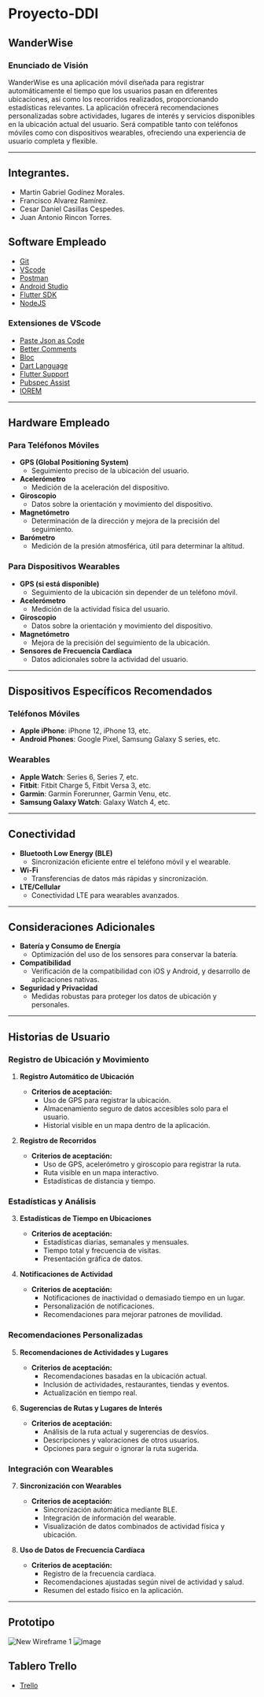# Proyecto-DDI

## WanderWise

### Enunciado de Visión
WanderWise es una aplicación móvil diseñada para registrar automáticamente el tiempo que los usuarios pasan en diferentes ubicaciones, así como los recorridos realizados, proporcionando estadísticas relevantes. La aplicación ofrecerá recomendaciones personalizadas sobre actividades, lugares de interés y servicios disponibles en la ubicación actual del usuario. Será compatible tanto con teléfonos móviles como con dispositivos wearables, ofreciendo una experiencia de usuario completa y flexible.

---
## Integrantes.
 - Martin Gabriel Godínez Morales.
 - Francisco Alvarez Ramírez.
 - Cesar Daniel Casillas Cespedes.
 - Juan Antonio Rincon Torres.

## Software Empleado

- [Git](https://git-scm.com/)
- [VScode](https://code.visualstudio.com/download)
- [Postman](https://www.postman.com/downloads/)
- [Android Studio](https://developer.android.com/studio)
- [Flutter SDK](https://flutter.dev/)
- [NodeJS](https://nodejs.org/en/download/current)

### Extensiones de VScode

- [Paste Json as Code](https://marketplace.visualstudio.com/items?itemName=typeguard.quicktype-vs)
- [Better Comments](https://marketplace.visualstudio.com/items?itemName=aaron-bond.better-comments)
- [Bloc](https://marketplace.visualstudio.com/items?itemName=FelixAngelov.bloc)
- [Dart Language](https://marketplace.visualstudio.com/items?itemName=Dart-Code.dart-code)
- [Flutter Support](https://marketplace.visualstudio.com/items?itemName=Dart-Code.flutter)
- [Pubspec Assist](https://marketplace.visualstudio.com/items?itemName=jeroen-meijer.pubspec-assist)
- [lOREM](https://marketplace.visualstudio.com/items?itemName=Tyriar.lorem-ipsum)

---

## Hardware Empleado

### Para Teléfonos Móviles

- **GPS (Global Positioning System)**
  - Seguimiento preciso de la ubicación del usuario.
- **Acelerómetro**
  - Medición de la aceleración del dispositivo.
- **Giroscopio**
  - Datos sobre la orientación y movimiento del dispositivo.
- **Magnetómetro**
  - Determinación de la dirección y mejora de la precisión del seguimiento.
- **Barómetro**
  - Medición de la presión atmosférica, útil para determinar la altitud.

### Para Dispositivos Wearables

- **GPS (si está disponible)**
  - Seguimiento de la ubicación sin depender de un teléfono móvil.
- **Acelerómetro**
  - Medición de la actividad física del usuario.
- **Giroscopio**
  - Datos sobre la orientación y movimiento del dispositivo.
- **Magnetómetro**
  - Mejora de la precisión del seguimiento de la ubicación.
- **Sensores de Frecuencia Cardíaca**
  - Datos adicionales sobre la actividad del usuario.

---

## Dispositivos Específicos Recomendados

### Teléfonos Móviles
- **Apple iPhone**: iPhone 12, iPhone 13, etc.
- **Android Phones**: Google Pixel, Samsung Galaxy S series, etc.

### Wearables
- **Apple Watch**: Series 6, Series 7, etc.
- **Fitbit**: Fitbit Charge 5, Fitbit Versa 3, etc.
- **Garmin**: Garmin Forerunner, Garmin Venu, etc.
- **Samsung Galaxy Watch**: Galaxy Watch 4, etc.

---

## Conectividad

- **Bluetooth Low Energy (BLE)**
  - Sincronización eficiente entre el teléfono móvil y el wearable.
- **Wi-Fi**
  - Transferencias de datos más rápidas y sincronización.
- **LTE/Cellular**
  - Conectividad LTE para wearables avanzados.

---

## Consideraciones Adicionales

- **Batería y Consumo de Energía**
  - Optimización del uso de los sensores para conservar la batería.
- **Compatibilidad**
  - Verificación de la compatibilidad con iOS y Android, y desarrollo de aplicaciones nativas.
- **Seguridad y Privacidad**
  - Medidas robustas para proteger los datos de ubicación y personales.

---

## Historias de Usuario

### Registro de Ubicación y Movimiento

1. **Registro Automático de Ubicación**
   - **Criterios de aceptación:**
     - Uso de GPS para registrar la ubicación.
     - Almacenamiento seguro de datos accesibles solo para el usuario.
     - Historial visible en un mapa dentro de la aplicación.

2. **Registro de Recorridos**
   - **Criterios de aceptación:**
     - Uso de GPS, acelerómetro y giroscopio para registrar la ruta.
     - Ruta visible en un mapa interactivo.
     - Estadísticas de distancia y tiempo.

### Estadísticas y Análisis

3. **Estadísticas de Tiempo en Ubicaciones**
   - **Criterios de aceptación:**
     - Estadísticas diarias, semanales y mensuales.
     - Tiempo total y frecuencia de visitas.
     - Presentación gráfica de datos.

4. **Notificaciones de Actividad**
   - **Criterios de aceptación:**
     - Notificaciones de inactividad o demasiado tiempo en un lugar.
     - Personalización de notificaciones.
     - Recomendaciones para mejorar patrones de movilidad.

### Recomendaciones Personalizadas

5. **Recomendaciones de Actividades y Lugares**
   - **Criterios de aceptación:**
     - Recomendaciones basadas en la ubicación actual.
     - Inclusión de actividades, restaurantes, tiendas y eventos.
     - Actualización en tiempo real.

6. **Sugerencias de Rutas y Lugares de Interés**
   - **Criterios de aceptación:**
     - Análisis de la ruta actual y sugerencias de desvíos.
     - Descripciones y valoraciones de otros usuarios.
     - Opciones para seguir o ignorar la ruta sugerida.

### Integración con Wearables

7. **Sincronización con Wearables**
   - **Criterios de aceptación:**
     - Sincronización automática mediante BLE.
     - Integración de información del wearable.
     - Visualización de datos combinados de actividad física y ubicación.

8. **Uso de Datos de Frecuencia Cardíaca**
   - **Criterios de aceptación:**
     - Registro de la frecuencia cardíaca.
     - Recomendaciones ajustadas según nivel de actividad y salud.
     - Resumen del estado físico en la aplicación.

---

## Prototipo

![New Wireframe 1](https://github.com/jantorres53/Proyecto-DDI/assets/123511310/5df19be6-81ae-4338-bb70-8fd2e7a682a4)
![image](https://github.com/jantorres53/Proyecto-DDI/assets/123511310/848f999d-75ef-4793-99d2-7a60a5c98e39)


## Tablero Trello
- [Trello](https://trello.com/invite/b/pmcREqsL/ATTIebd77814d28dd3db7696c5f728130108604FD161/proyecto-ddi)
